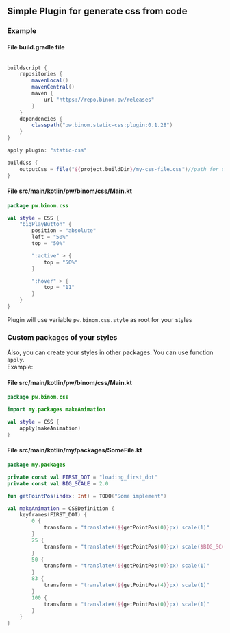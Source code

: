 ## Simple Plugin for generate css from code

### Example

#### File build.gradle file

```groovy

buildscript {
    repositories {
        mavenLocal()
        mavenCentral()
        maven {
            url "https://repo.binom.pw/releases"
        }
    }
    dependencies {
        classpath("pw.binom.static-css:plugin:0.1.28")
    }
}

apply plugin: "static-css"

buildCss {
    outputCss = file("${project.buildDir}/my-css-file.css")//path for output file
}
```

#### File src/main/kotlin/pw/binom/css/Main.kt

```kotlin
package pw.binom.css

val style = CSS {
    "bigPlayButton" {
        position = "absolute"
        left = "50%"
        top = "50%"

        ":active" > {
            top = "50%"
        }

        ":hover" > {
            top = "11"
        }
    }
}
```

Plugin will use variable `pw.binom.css.style` as root for your styles

### Custom packages of your styles
Also, you can create your styles in other packages. You can use function `apply`.<br>
Example:

#### File src/main/kotlin/pw/binom/css/Main.kt

```kotlin
package pw.binom.css

import my.packages.makeAnimation

val style = CSS {
    apply(makeAnimation)
}
```

#### File src/main/kotlin/my/packages/SomeFile.kt

```kotlin
package my.packages

private const val FIRST_DOT = "loading_first_dot"
private const val BIG_SCALE = 2.0

fun getPointPos(index: Int) = TODO("Some implement")

val makeAnimation = CSSDefinition {
    keyframes(FIRST_DOT) {
        0 {
            transform = "translateX(${getPointPos(0)}px) scale(1)"
        }
        25 {
            transform = "translateX(${getPointPos(0)}px) scale($BIG_SCALE)"
        }
        50 {
            transform = "translateX(${getPointPos(0)}px) scale(1)"
        }
        83 {
            transform = "translateX(${getPointPos(4)}px) scale(1)"
        }
        100 {
            transform = "translateX(${getPointPos(0)}px) scale(1)"
        }
    }
}

```